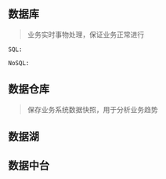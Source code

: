 ## **数据库**
> 业务实时事物处理，保证业务正常进行

`SQL:`

`NoSQL:`

## **数据仓库**
> 保存业务系统数据快照，用于分析业务趋势

## **数据湖**
> 

## **数据中台**
